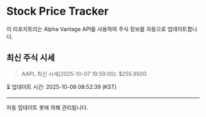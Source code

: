 
# Stock Price Tracker

이 리포지토리는 Alpha Vantage API를 사용하여 주식 정보를 자동으로 업데이트합니다.

## 최신 주식 시세
> AAPL 최신 시세(2025-10-07 19:59:00): $255.9500

⏳ 업데이트 시간: 2025-10-08 08:52:39 (KST)

---
자동 업데이트 봇에 의해 관리됩니다.
